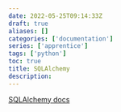 ```yaml
---
date: 2022-05-25T09:14:33Z
draft: true
aliases: []
categories: ['documentation']
series: ['apprentice']
tags: ['python']
toc: true
title: SQLAlchemy
description: 
---
```


[SQLAlchemy docs](https://docs.sqlalchemy.org/en/latest/orm/quickstart.html)
